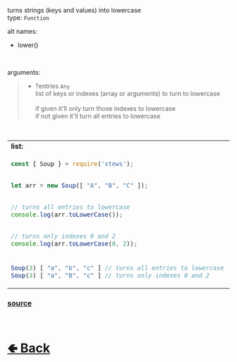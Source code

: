 turns strings (keys and values) into lowercase<br>
type: `Function`

alt names:
- lower()

<br>

arguments:
> - ?entries `Any`<br>
> list of keys or indexes (array or arguments) to turn to lowercase<br><br>
> if given it'll only turn those indexes to lowercase<br>
> if not given it'll turn all entries to lowercase

<br>

<table>
<tr>
<td> <b>list:</b> </td> <td> <b>pair:</b> </td>
</tr>
<tr>
<td>

```js
const { Soup } = require('stews');


let arr = new Soup([ "A", "B", "C" ]);


// turns all entries to lowercase
console.log(arr.toLowerCase());


// turns only indexes 0 and 2
console.log(arr.toLowerCase(0, 2));
```

</td>
<td>

```js
const { Soup } = require('stews');


let obj = new Soup({ KEY1: "VAL1", KEY2: "VAL2", KEY3: "VAL3" });


// turns all entries to lowercase
console.log(obj.toLowerCase());


// turns only indexes 0 and 2
console.log(obj.toLowerCase(0, 2));
```

</td>
<tr>
<td>

```js
Soup(3) [ "a", "b", "c" ] // turns all entries to lowercase
Soup(3) [ "a", "B", "c" ] // turns only indexes 0 and 2
```

</td>
<td>

```js
Soup(3) { key1: "val1", key2: "val2", key3: "val3" } // turns all entries to lowercase
Soup(3) { key1: "val1", KEY2: "VAL2", key3: "val3" } // turns only indexes 0 and 2
```

</td>
</table>

### [source](https://github.com/shysolocup/stews/blob/main/src/Soup/functions/toLowerCase.js)

<br> <h1> [🢀 Back](https://github.com/shysolocup/stews/wiki/Soup-methods) </h1>
